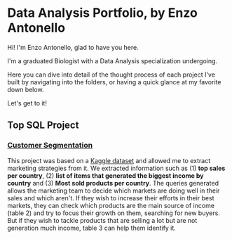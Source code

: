 # Data Analysis Portfolio, by Enzo Antonello
Hi! I'm Enzo Antonello, glad to have you here.

I'm a graduated Biologist with a Data Analysis specialization undergoing.

Here you can dive into detail of the thought process of each project I've built by navigating into the folders, or having a quick glance at my favorite down below.

Let's get to it!


## Top SQL Project

### [Customer Segmentation](https://github.com/enzoant/Data-Analysis-Portfolio/tree/Data-Analysis/SQL/Customer%20Segmentation)

This project was based on a [Kaggle dataset](https://www.kaggle.com/datasets/carrie1/ecommerce-data/data) and allowed me to extract marketing strategies from it. We extracted information such as (1) **top sales per country**, (2) **list of items that generated the biggest income by country** and (3) **Most sold products per country**. The queries generated allows the marketing team to decide which markets are doing well in their sales and which aren't. If they wish to increase their efforts in their best markets, they can check which products are the main source of income (table 2) and try to focus their growth on them, searching for new buyers. But if they wish to tackle products that are selling a lot but are not generation much income, table 3 can help them identify it.
